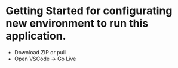 # Getting Started for configurating new environment to run this application.
- Download ZIP or pull
- Open VSCode -> Go Live



